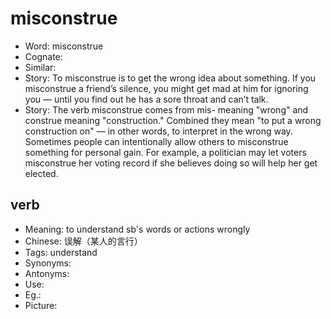 # misconstrue

- Word: misconstrue
- Cognate: 
- Similar: 
- Story: To misconstrue is to get the wrong idea about something. If you misconstrue a friend’s silence, you might get mad at him for ignoring you — until you find out he has a sore throat and can’t talk.
- Story: The verb misconstrue comes from mis- meaning "wrong" and construe meaning "construction." Combined they mean "to put a wrong construction on" — in other words, to interpret in the wrong way. Sometimes people can intentionally allow others to misconstrue something for personal gain. For example, a politician may let voters misconstrue her voting record if she believes doing so will help her get elected.

## verb

- Meaning: to understand sb's words or actions wrongly
- Chinese: 误解（某人的言行）
- Tags: understand
- Synonyms: 
- Antonyms: 
- Use: 
- Eg.: 
- Picture: 

